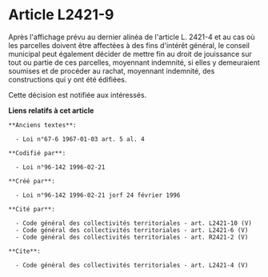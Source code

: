 # Article L2421-9

Après l'affichage prévu au dernier alinéa de l'article L. 2421-4 et au cas où les parcelles doivent être affectées à des fins
d'intérêt général, le conseil municipal peut également décider de mettre fin au droit de jouissance sur tout ou partie de ces
parcelles, moyennant indemnité, si elles y demeuraient soumises et de procéder au rachat, moyennant indemnité, des
constructions qui y ont été édifiées. 

Cette décision est notifiée aux intéressés.

**Liens relatifs à cet article**

	**Anciens textes**:

	  - Loi n°67-6 1967-01-03 art. 5 al. 4

	**Codifié par**:

	  - Loi n°96-142 1996-02-21

	**Créé par**:

	  - Loi n°96-142 1996-02-21 jorf 24 février 1996

	**Cité par**:

	  - Code général des collectivités territoriales - art. L2421-10 (V)
	  - Code général des collectivités territoriales - art. L2421-6 (V)
	  - Code général des collectivités territoriales - art. R2421-2 (V)

	**Cite**:

	  - Code général des collectivités territoriales - art. L2421-4 (V)

